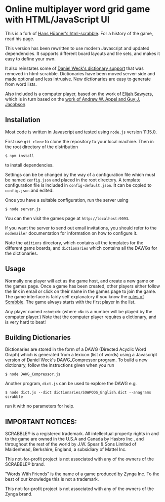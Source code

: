 # Online multiplayer word grid game with HTML/JavaScript UI

This is a fork of [Hans Hübner's html-scrabble](https://github.com/hanshuebner/html-scrabble). For a history of the game, read his page. 

This version has been rewritten to use modern Javascript and updated
dependencies. It supports different board layouts and tile sets, and makes it easy to define your own.

It also reinstates some of
[Daniel Weck's dictionary support](https://github.com/danielweck/scrabble-html-ui)
that was removed in html-scrabble. Dictionaries have been moved
server-side and made optional and less intrusive. New dictionaries are easy to generate from word lists.

Also included is a computer player, based on the work of [Elijah Sawyers](https://raw.githubusercontent.com/elijahsawyers/WordsWithFriendsHelper),
which is in turn based on the [work of Andrew W. Appel and Guy J. Jacobson](
https://www.cs.cmu.edu/afs/cs/academic/class/15451-s06/www/lectures/scrabble.pdf).

## Installation

Most code is written in Javascript and tested using `node.js` version 11.15.0.

First use `git clone` to clone the repository to your local machine. Then in
the root directory of the distribution
```
$ npm install
```
to install dependencies.

Settings can be be changed by the way of a configuration file which must be named `config.json` and placed in the root directory. A template configuration file is included in `config-default.json`. It can be copied to `config.json` and edited.

Once you have a suitable configuration, run the server using
```
$ node server.js
```
You can then visit the games page at `http://localhost:9093`.

If you want the server to send out email invitations, you should refer to the `nodemailer` documentation for information on how to configure it.

Note the `editions` directory, which contains all the templates for the different game boards, and `dictionaries` which contains all the DAWGs for the dictionaries.

## Usage

Normally one player will act as the game host, and create a new game on the games page. Once a game has been created, other players either follow the link in email or click on their name in the games page to join the game. The game interface is fairly self explanatory if you know the [rules of Scrabble](https://www.officialgamerules.org/scrabble). The game always starts with the first player in the list.

Any player named `robot<N>` (where `<N>` is a number will be played by the computer player.) Note that the computer player requires a dictionary, and is very hard to beat!

## Building Dictionaries

Dictionaries are stored in the form of a DAWG (Directed Acyclic Word Graph) which is generated from a lexicon (list of words) using a Javascript version of Daniel Weck's DAWG_Compressor program. To build a new dictionary, follow the instructions given when you run
```
$ node DAWG_Compressor.js
```
Another program, `dict.js` can be used to explore the DAWG e.g.
```
$ node dict.js --dict dictionaries/SOWPODS_English.dict --anagrams scrabble
```
run it with no parameters for help.

## IMPORTANT NOTICES:

SCRABBLE® is a registered trademark. All intellectual property
rights in and to the game are owned in the U.S.A and Canada by
Hasbro Inc., and throughout the rest of the world by J.W. Spear &
Sons Limited of Maidenhead, Berkshire, England, a subsidiary of
Mattel Inc.

This not-for-profit project is not associated with any of the owners of the SCRABBLE® brand.

"Words With Friends" is the name of a game produced by Zynga Inc. To the best of our knowledge this is not a trademark.

This not-for-profit project is not associated with any of the owners of the Zynga brand.


